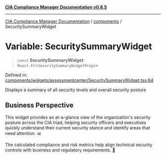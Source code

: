 [**CIA Compliance Manager Documentation v0.8.5**](../../README.md)

***

[CIA Compliance Manager Documentation](../../modules.md) / [components](../README.md) / SecuritySummaryWidget

# Variable: SecuritySummaryWidget

> `const` **SecuritySummaryWidget**: `React.FC`\<`SecuritySummaryWidgetProps`\>

Defined in: [components/widgets/assessmentcenter/SecuritySummaryWidget.tsx:64](https://github.com/Hack23/cia-compliance-manager/blob/4f2006283e1cd56feb8daea1f810b2bc8c1b1d1b/src/components/widgets/assessmentcenter/SecuritySummaryWidget.tsx#L64)

Displays a summary of all security levels and overall security posture

## Business Perspective

This widget provides an at-a-glance view of the organization's security posture
across the CIA triad, helping security officers and executives quickly understand
their current security stance and identify areas that need attention. 📊

The calculated compliance and risk metrics help align technical security controls
with business and regulatory requirements. 💼
